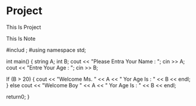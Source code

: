 # Project
This Is Project


This Is Note

#includ <iostream>;
#using namespace std;
  
  int main()
  { 
  string A;
  int B;
  cout << "Please Entra Your Name : ";
  cin >> A;
  cout << "Entre Your Age :  ";
  cin >> B;
  
  If (B > 20)
     { 
       cout << "Welcome Ms. " << A << "  Yor Age Is : "  << B << endl; 
    }
  else 
     cout << "Welcome Boy " << A << "  Yor Age Is : "  << B << endl; 
  
   
     
  return0;
  }
